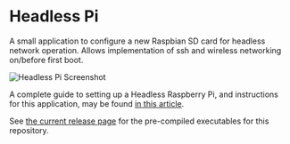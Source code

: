 # Headless Pi
A small application to configure a new Raspbian SD card for headless network operation.  Allows implementation of ssh and wireless networking on/before first boot.

![Headless Pi Screenshot](https://www.silverfoxcrafts.com/wp-content/uploads/2019/01/HeadlessPi-Screen.png "Headless Pi Screenshot")

A complete guide to setting up a Headless Raspberry Pi, and instructions for this application, may be found [in this article](https://www.silverfoxcrafts.com/headless-raspberry-pi/).

See [the current release page](https://github.com/lbussy/headless-pi/releases/tag/v1.0.0) for the pre-compiled executables for this repository.
